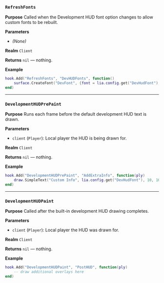 ### `RefreshFonts`

**Purpose**
Called when the Development HUD font option changes to allow custom fonts to be rebuilt.

**Parameters**

* *(None)*

**Realm**
`Client`

**Returns**
`nil` — nothing.

**Example**

```lua
hook.Add("RefreshFonts", "DevHUDFonts", function()
    surface.CreateFont("DevFont", {font = lia.config.get("DevHudFont"), size = 18})
end)
```

---

### `DevelopmentHUDPrePaint`

**Purpose**
Runs each frame before the default development HUD text is drawn.

**Parameters**

* `client` (`Player`): Local player the HUD is being drawn for.

**Realm**
`Client`

**Returns**
`nil` — nothing.

**Example**

```lua
hook.Add("DevelopmentHUDPrePaint", "AddExtraInfo", function(ply)
    draw.SimpleText("Custom Info", lia.config.get("DevHudFont"), 10, 10, color_white)
end)
```

---

### `DevelopmentHUDPaint`

**Purpose**
Called after the built-in development HUD drawing completes.

**Parameters**

* `client` (`Player`): Local player the HUD was drawn for.

**Realm**
`Client`

**Returns**
`nil` — nothing.

**Example**

```lua
hook.Add("DevelopmentHUDPaint", "PostHUD", function(ply)
    -- draw additional overlays here
end)
```
